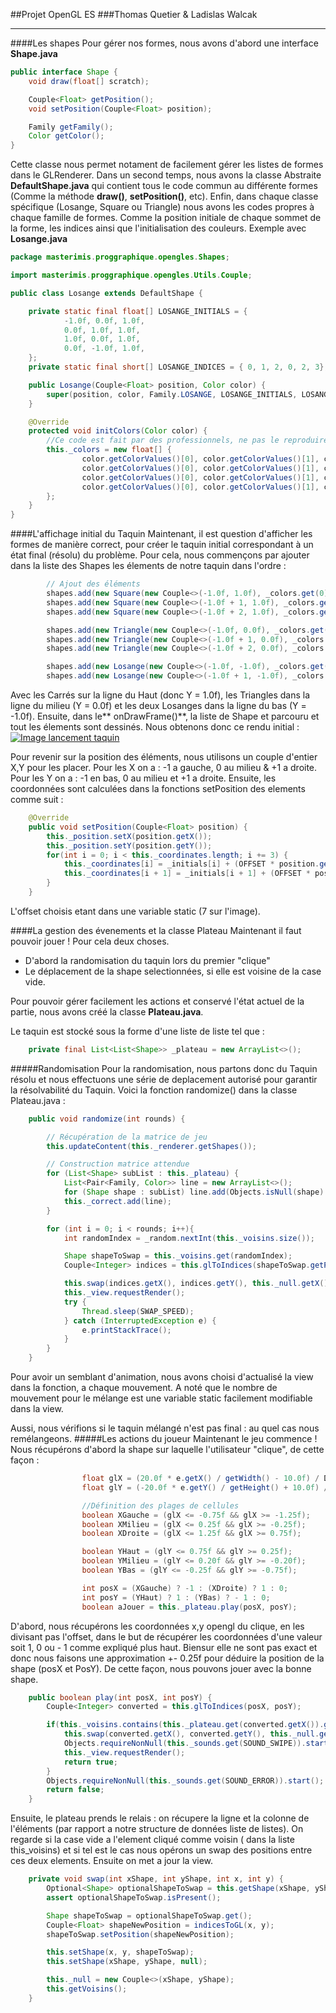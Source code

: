 ##Projet OpenGL ES 
###Thomas Quetier & Ladislas Walcak

------------

####Les shapes
Pour gérer nos formes, nous avons d'abord une interface **Shape.java** 
```java
public interface Shape {
    void draw(float[] scratch);

    Couple<Float> getPosition();
    void setPosition(Couple<Float> position);

    Family getFamily();
    Color getColor();
}

```
Cette classe nous permet notament de facilement gérer les listes de formes dans le GLRenderer. 
Dans un second temps, nous avons la classe Abstraite **DefaultShape.java** qui contient tous le code commun au différente formes (Comme la méthode **draw()**, **setPosition()**, etc).
Enfin, dans chaque classe spécifique (Losange, Square ou Triangle) nous avons les codes propres à chaque famille de formes. Comme la position initiale de chaque sommet de la forme, les indices ainsi que l'initialisation des couleurs. Exemple avec **Losange.java**
```java
package masterimis.proggraphique.opengles.Shapes;

import masterimis.proggraphique.opengles.Utils.Couple;

public class Losange extends DefaultShape {

    private static final float[] LOSANGE_INITIALS = {
            -1.0f, 0.0f, 1.0f,
            0.0f, 1.0f, 1.0f,
            1.0f, 0.0f, 1.0f,
            0.0f, -1.0f, 1.0f,
    };
    private static final short[] LOSANGE_INDICES = { 0, 1, 2, 0, 2, 3};

    public Losange(Couple<Float> position, Color color) {
        super(position, color, Family.LOSANGE, LOSANGE_INITIALS, LOSANGE_INDICES);
    }

    @Override
    protected void initColors(Color color) {
        //Ce code est fait par des professionnels, ne pas le reproduire
        this._colors = new float[] {
                color.getColorValues()[0], color.getColorValues()[1], color.getColorValues()[2], color.getColorValues()[3],
                color.getColorValues()[0], color.getColorValues()[1], color.getColorValues()[2], color.getColorValues()[3],
                color.getColorValues()[0], color.getColorValues()[1], color.getColorValues()[2], color.getColorValues()[3],
                color.getColorValues()[0], color.getColorValues()[1], color.getColorValues()[2], color.getColorValues()[3],
        };
    }
}
```
####L'affichage initial du Taquin
Maintenant, il est question d'afficher les formes de manière correct, pour créer le taquin initial correspondant à un état final (résolu) du problème. 
Pour cela, nous commençons par ajouter dans la liste des Shapes les élements de notre taquin dans l'ordre : 
```java
        // Ajout des éléments
        shapes.add(new Square(new Couple<>(-1.0f, 1.0f), _colors.get(0)));
        shapes.add(new Square(new Couple<>(-1.0f + 1, 1.0f), _colors.get(1)));
        shapes.add(new Square(new Couple<>(-1.0f + 2, 1.0f), _colors.get(2)));

        shapes.add(new Triangle(new Couple<>(-1.0f, 0.0f), _colors.get(0)));
        shapes.add(new Triangle(new Couple<>(-1.0f + 1, 0.0f), _colors.get(1)));
        shapes.add(new Triangle(new Couple<>(-1.0f + 2, 0.0f), _colors.get(2)));

        shapes.add(new Losange(new Couple<>(-1.0f, -1.0f), _colors.get(0)));
        shapes.add(new Losange(new Couple<>(-1.0f + 1, -1.0f), _colors.get(1)));
```
Avec les Carrés sur la ligne du Haut (donc Y = 1.0f), les Triangles dans la ligne du milieu (Y = 0.0f) et les deux Losanges dans la ligne du bas (Y = -1.0f). Ensuite, dans le** onDrawFrame()**, la liste de Shape et parcouru et tout les élements sont dessinés. 
Nous obtenons donc ce rendu initial : 
[![Image lancement taquin](https://media.discordapp.net/attachments/765538966115319858/843475425626685480/IMG_20210516_150959.jpg?width=301&height=640 "Image lancement taquin")](https://media.discordapp.net/attachments/765538966115319858/843475425626685480/IMG_20210516_150959.jpg?width=301&height=640 "Image lancement taquin")

Pour revenir sur la position des éléments, nous utilisons un couple d'entier X,Y pour les placer. Pour les X on a : -1 a gauche, 0 au milieu & +1 a droite. Pour les Y on a : -1 en bas, 0 au milieu et +1 a droite. Ensuite, les coordonnées sont calculées dans la fonctions setPosition des elements comme suit :
```java
    @Override
    public void setPosition(Couple<Float> position) {
        this._position.setX(position.getX());
        this._position.setY(position.getY());
        for(int i = 0; i < this._coordinates.length; i += 3) {
            this._coordinates[i] = _initials[i] + (OFFSET * position.getX());
            this._coordinates[i + 1] = _initials[i + 1] + (OFFSET * position.getY());
        }
    }
```
L'offset choisis etant dans une variable static (7 sur l'image).

####La gestion des évenements et la classe Plateau 
Maintenant il faut pouvoir jouer ! Pour cela deux choses. 
- D'abord la randomisation du taquin lors du premier "clique"
- Le déplacement de la shape selectionnées, si elle est voisine de la case vide.

Pour pouvoir gérer facilement les actions et conservé l'état actuel de la partie, nous avons créé la classe **Plateau.java**. 

Le taquin est stocké sous la forme d'une liste de liste tel que : 
```java
    private final List<List<Shape>> _plateau = new ArrayList<>();
```

#####Randomisation 
Pour la randomisation, nous partons donc du Taquin résolu et nous effectuons une série de deplacement autorisé pour garantir la résolvabilité du Taquin. 
Voici la fonction randomize() dans la classe Plateau.java :
```java
    public void randomize(int rounds) {

        // Récupération de la matrice de jeu
        this.updateContent(this._renderer.getShapes());

        // Construction matrice attendue
        for (List<Shape> subList : this._plateau) {
            List<Pair<Family, Color>> line = new ArrayList<>();
            for (Shape shape : subList) line.add(Objects.isNull(shape) ? null : new Pair<>(shape.getFamily(), shape.getColor()));
            this._correct.add(line);
        }

        for (int i = 0; i < rounds; i++){
            int randomIndex = _random.nextInt(this._voisins.size());

            Shape shapeToSwap = this._voisins.get(randomIndex);
            Couple<Integer> indices = this.glToIndices(shapeToSwap.getPosition());

            this.swap(indices.getX(), indices.getY(), this._null.getX(), this._null.getY());
            this._view.requestRender();
            try {
                Thread.sleep(SWAP_SPEED);
            } catch (InterruptedException e) {
                e.printStackTrace();
            }
        }
    }
```
Pour avoir un semblant d'animation, nous avons choisi d'actualisé la view dans la fonction, a chaque mouvement. A noté que le nombre de mouvement pour le mélange est une variable static facilement modifiable dans la view.

Aussi, nous vérifions si le taquin mélangé n'est pas final : au quel cas nous remélangeons. 
#####Les actions du joueur
Maintenant le jeu commence ! Nous récupérons d'abord la shape sur laquelle l'utilisateur "clique", de cette façon : 
```java
                float glX = (20.0f * e.getX() / getWidth() - 10.0f) / DefaultShape.OFFSET;
                float glY = (-20.0f * e.getY() / getHeight() + 10.0f) / DefaultShape.OFFSET;

                //Définition des plages de cellules
                boolean XGauche = (glX <= -0.75f && glX >= -1.25f);
                boolean XMilieu = (glX <= 0.25f && glX >= -0.25f);
                boolean XDroite = (glX <= 1.25f && glX >= 0.75f);

                boolean YHaut = (glY <= 0.75f && glY >= 0.25f);
                boolean YMilieu = (glY <= 0.20f && glY >= -0.20f);
                boolean YBas = (glY <= -0.25f && glY >= -0.75f);

                int posX = (XGauche) ? -1 : (XDroite) ? 1 : 0;
                int posY = (YHaut) ? 1 : (YBas) ? - 1 : 0;
                boolean aJouer = this._plateau.play(posX, posY);
```
D'abord, nous récupérons les coordonnées x,y opengl du clique, en les divisant pas l'offset, dans le but de récupérer les coordonnées d'une valeur soit 1, 0 ou - 1 comme expliqué plus haut. Biensur elle ne sont pas exact et donc nous faisons une approximation +- 0.25f pour déduire la position de la shape (posX et PosY). De cette façon, nous pouvons jouer avec la bonne shape.
```java
    public boolean play(int posX, int posY) {
        Couple<Integer> converted = this.glToIndices(posX, posY);

        if(this._voisins.contains(this._plateau.get(converted.getX()).get(converted.getY()))){
            this.swap(converted.getX(), converted.getY(), this._null.getX(), this._null.getY());
            Objects.requireNonNull(this._sounds.get(SOUND_SWIPE)).start();
            this._view.requestRender();
            return true;
        }
        Objects.requireNonNull(this._sounds.get(SOUND_ERROR)).start();
        return false;
    }
```
Ensuite, le plateau prends le relais : on récupere la ligne et la colonne de l'éléments (par rapport a notre structure de données liste de listes). On regarde si la case vide a l'element cliqué comme voisin ( dans la liste this_voisins) et si tel est le cas nous opérons un swap des positions entre ces deux elements. Ensuite on met a jour la view. 
```java
    private void swap(int xShape, int yShape, int x, int y) {
        Optional<Shape> optionalShapeToSwap = this.getShape(xShape, yShape);
        assert optionalShapeToSwap.isPresent();

        Shape shapeToSwap = optionalShapeToSwap.get();
        Couple<Float> shapeNewPosition = indicesToGL(x, y);
        shapeToSwap.setPosition(shapeNewPosition);

        this.setShape(x, y, shapeToSwap);
        this.setShape(xShape, yShape, null);

        this._null = new Couple<>(xShape, yShape);
        this.getVoisins();
    }
```
